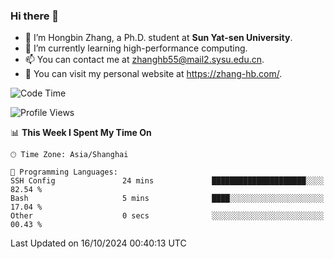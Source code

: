 ### Hi there 👋

- 🔭 I’m Hongbin Zhang, a Ph.D. student at **Sun Yat-sen University**.
- 🌱 I’m currently learning high-performance computing.
- 📫 You can contact me at zhanghb55@mail2.sysu.edu.cn.
- 👀 You can visit my personal website at https://zhang-hb.com/.

<!--START_SECTION:waka-->
![Code Time](http://img.shields.io/badge/Code%20Time-348%20hrs%2021%20mins-blue)

![Profile Views](http://img.shields.io/badge/Profile%20Views-0-blue)

📊 **This Week I Spent My Time On** 

```text
🕑︎ Time Zone: Asia/Shanghai

💬 Programming Languages: 
SSH Config               24 mins             █████████████████████░░░░   82.54 % 
Bash                     5 mins              ████░░░░░░░░░░░░░░░░░░░░░   17.04 % 
Other                    0 secs              ░░░░░░░░░░░░░░░░░░░░░░░░░   00.43 % 
```


 Last Updated on 16/10/2024 00:40:13 UTC
<!--END_SECTION:waka-->
